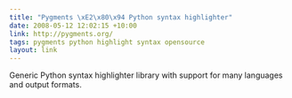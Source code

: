 ```yaml
---
title: "Pygments \xE2\x80\x94 Python syntax highlighter"
date: 2008-05-12 12:02:15 +10:00
link: http://pygments.org/
tags: pygments python highlight syntax opensource
layout: link
---
```

Generic Python syntax highlighter library with support for many languages and output formats.
